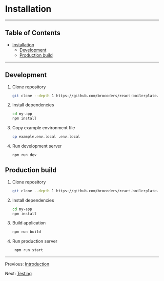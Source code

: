 # Installation

---

## Table of Contents <!-- omit in toc -->

- [Installation](#installation)
  - [Development](#development)
  - [Production build](#production-build)

---

## Development

1. Clone repository

   ```bash
   git clone --depth 1 https://github.com/brocoders/react-boilerplate.git my-app
   ```

1. Install dependencies

   ```bash
   cd my-app
   npm install
   ```

1. Copy example environment file

   ```bash
   cp example.env.local .env.local
   ```

1. Run development server

   ```bash
   npm run dev
   ```

## Production build

1. Clone repository

   ```bash
   git clone --depth 1 https://github.com/brocoders/react-boilerplate.git my-app
   ```

1. Install dependencies

   ```bash
   cd my-app
   npm install
   ```

1. Build application

   ```bash
   npm run build
   ```

1. Run production server

   ```bash
    npm run start
    ```

---

Previous: [Introduction](introduction.md)

Next: [Testing](testing.md)
